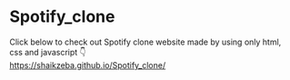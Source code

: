 # Spotify_clone

Click below to check out Spotify clone website made by using only html, css and javascript 👇<br>
https://shaikzeba.github.io/Spotify_clone/
